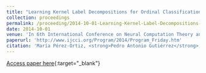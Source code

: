 ```yaml
---
title: "Learning Kernel Label Decompositions for Ordinal Classification Problems"
collection: proceedings
permalink: /proceeding/2014-10-01-Learning-Kernel-Label-Decompositions-for-Ordinal-Classification-Problems
date: 2014-10-01
venue: 'In 6th International Conference on Neural Computation Theory and Applications (NCTA2014)'
paperurl: 'http://www.ijcci.org/Program/2014/Program_Friday.htm'
citation: 'María Pérez-Ortiz, <strong>Pedro Antonio Gutiérrez</strong>, César Hervás-Martínez, &quot;Learning Kernel Label Decompositions for Ordinal Classification Problems.&quot; In 6th International Conference on Neural Computation Theory and Applications (NCTA2014), 2014, Roma (Italy), pp.218-225.'
---
```

[Access paper here](http://www.ijcci.org/Program/2014/Program_Friday.htm){:target="_blank"}
